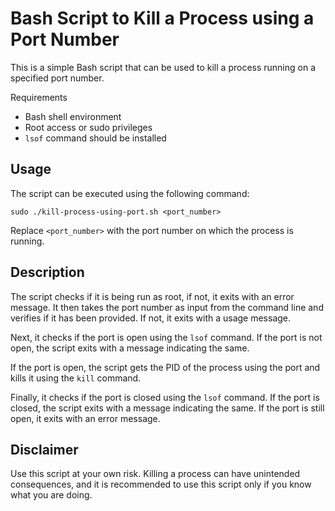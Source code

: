 # Bash Script to Kill a Process using a Port Number

This is a simple Bash script that can be used to kill a process running on a specified port number.

Requirements

* Bash shell environment
* Root access or sudo privileges
* `lsof` command should be installed

## Usage

The script can be executed using the following command:

```
sudo ./kill-process-using-port.sh <port_number>
```

Replace `<port_number>` with the port number on which the process is running.

## Description

The script checks if it is being run as root, if not, it exits with an error message. It then takes the port number as input from the command line and verifies if it has been provided. If not, it exits with a usage message.

Next, it checks if the port is open using the `lsof` command. If the port is not open, the script exits with a message indicating the same.

If the port is open, the script gets the PID of the process using the port and kills it using the `kill` command.

Finally, it checks if the port is closed using the `lsof` command. If the port is closed, the script exits with a message indicating the same. If the port is still open, it exits with an error message.

## Disclaimer

Use this script at your own risk. Killing a process can have unintended consequences, and it is recommended to use this script only if you know what you are doing.
